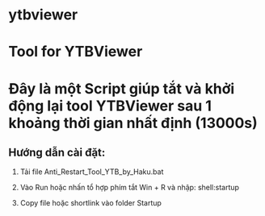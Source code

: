 # ytbviewer
# Tool for YTBViewer

# Đây là một Script giúp tắt và khởi động lại tool YTBViewer sau 1 khoảng thời gian nhất định (13000s)

## Hướng dẫn cài đặt:

1. Tải file Anti_Restart_Tool_YTB_by_Haku.bat

2. Vào Run hoặc nhấn tổ hợp phím tắt Win + R và nhập: shell:startup

3. Copy file hoặc shortlink vào folder Startup
